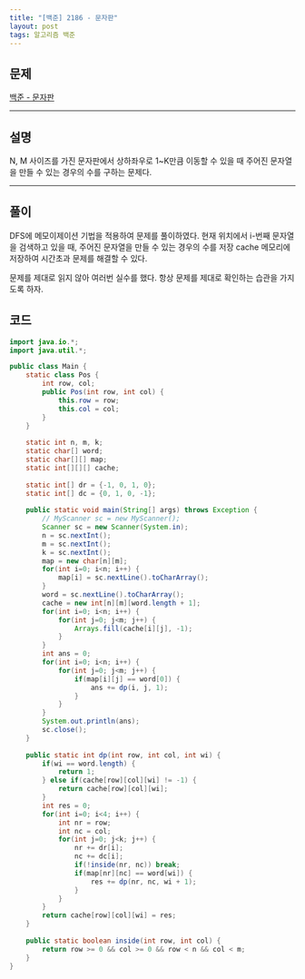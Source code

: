 ```yaml
---
title: "[백준] 2186 - 문자판"
layout: post
tags: 알고리즘 백준
---
```


## 문제
[백준 - 문자판](https://www.acmicpc.net/problem/2186)

---
## 설명
N, M 사이즈를 가진 문자판에서 상하좌우로 1~K만큼 이동할 수 있을 때 주어진 문자열을 만들 수 있는 경우의 수를 구하는 문제다.

---
## 풀이
DFS에 메모이제이션 기법을 적용하여 문제를 풀이하였다. 현재 위치에서 i-번째 문자열을 검색하고 있을 때, 주어진 문자열을 만들 수 있는 경우의 수를 저장 cache 메모리에 저장하여 시간초과 문제를 해결할 수 있다.

문제를 제대로 읽지 않아 여러번 실수를 했다. 항상 문제를 제대로 확인하는 습관을 가지도록 하자.

## 코드
```java
import java.io.*;
import java.util.*;

public class Main {
	static class Pos {
		int row, col;
		public Pos(int row, int col) {
			this.row = row;
			this.col = col;
		}
	}
	
	static int n, m, k;
	static char[] word;
	static char[][] map;
	static int[][][] cache;
	
	static int[] dr = {-1, 0, 1, 0};
	static int[] dc = {0, 1, 0, -1};
	
	public static void main(String[] args) throws Exception {
		// MyScanner sc = new MyScanner();
		Scanner sc = new Scanner(System.in);
		n = sc.nextInt();
		m = sc.nextInt();
		k = sc.nextInt();
		map = new char[n][m];
		for(int i=0; i<n; i++) {
			map[i] = sc.nextLine().toCharArray();
		}
		word = sc.nextLine().toCharArray();
		cache = new int[n][m][word.length + 1];
		for(int i=0; i<n; i++) {
			for(int j=0; j<m; j++) {
				Arrays.fill(cache[i][j], -1);
			}
		}
		int ans = 0;
		for(int i=0; i<n; i++) {
			for(int j=0; j<m; j++) {
				if(map[i][j] == word[0]) {
					ans += dp(i, j, 1);
				}
			}
		}
		System.out.println(ans);
		sc.close();
	}
	
	public static int dp(int row, int col, int wi) {
		if(wi == word.length) {
			return 1;
		} else if(cache[row][col][wi] != -1) {
			return cache[row][col][wi];
		}
		int res = 0;
		for(int i=0; i<4; i++) {
			int nr = row;
			int nc = col;
			for(int j=0; j<k; j++) {
				nr += dr[i];
				nc += dc[i];
				if(!inside(nr, nc)) break;
				if(map[nr][nc] == word[wi]) {
					res += dp(nr, nc, wi + 1);
				}
			}
		}
		return cache[row][col][wi] = res;
	}
	
	public static boolean inside(int row, int col) {
		return row >= 0 && col >= 0 && row < n && col < m;
	}
}
```